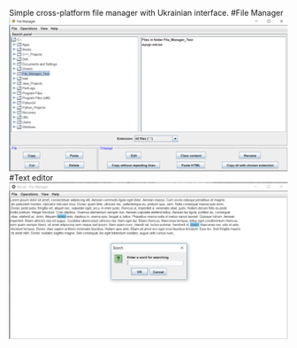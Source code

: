 Simple cross-platform file manager with Ukrainian interface.
#File Manager
![Demo](/images/image.png?raw=true)
#Text editor
![Demo](/images/image_2017-10-25.png)
